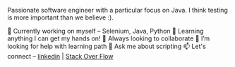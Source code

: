 Passionate software engineer with a particular focus on Java. I think testing is more important than we believe :).

🔭 Currently working on myself – Selenium, Java, Python
🌱 Learning anything I can get my hands on!
👯 Always looking to collaborate
🤔 I’m looking for help with learning path
💬 Ask me about scripting
📫 Let's connect – [linkedin](https://www.linkedin.com/in/reza-shahriari-16043643/) | [Stack Over Flow](https://stackoverflow.com/users/10753128/rez-shahr)